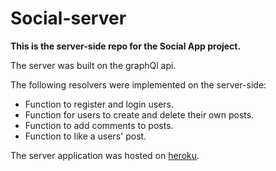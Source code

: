 # Social-server

**This is the server-side repo for the Social App project.**

The server was built on the graphQl api. 

The following resolvers were implemented on the server-side:
 - Function to register and login users.
 - Function for users to create and delete their own posts.
 - Function to add comments to posts.
 - Function to like a users' post.
 
 The server application was hosted on [heroku](heroku.com).
